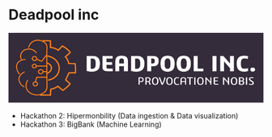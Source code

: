# Deadpool inc

![Exercise architecture](Hackathon/img/hackaton_logo.png)

- Hackathon 2: Hipermonbility (Data ingestion & Data visualization)
- Hackathon 3: BigBank (Machine Learning)






